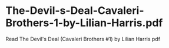 # The-Devil-s-Deal-Cavaleri-Brothers-1-by-Lilian-Harris.pdf
Read The Devil's Deal (Cavaleri Brothers #1) by Lilian Harris pdf
